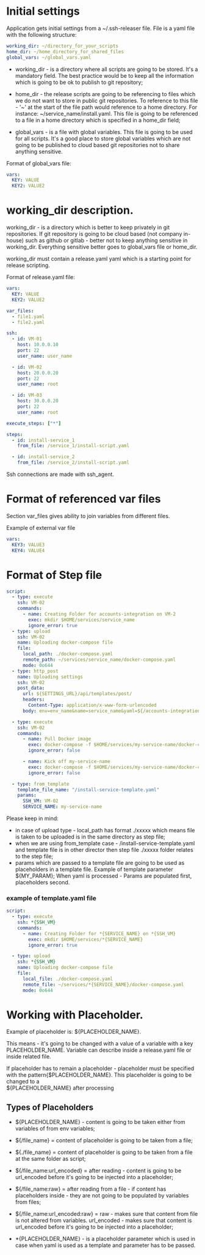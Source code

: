 # Initial settings

Application gets initial settings from a ~/.ssh-releaser file. File is a yaml file with the following structure:

```yaml
working_dir: ~/directory_for_your_scripts
home_dir: ~/home_directory_for_shared_files
global_vars: ~/global_vars.yaml
```

* working_dir - is a directory where all scripts are going to be stored. It's a mandatory field. The best practice would be to keep all the information which is going to be ok to publish to git repository;

* home_dir - the release scripts are going to be referencing to files which we do not want to store in public git repositories. To reference to this file - '~' at the start of the file path would reference to a home directory. For instance: ~/service_name/install.yaml. This file is going to be referenced to a file in a home directory which is specified in a home_dir field;

* global_vars - is a file with global variables. This file is going to be used for all scripts. It's a good place to store global variables which are not going to be published to cloud based git repositories not to share anything sensitive.

Format of global_vars file:

```yaml
vars:
  KEY: VALUE
  KEY2: VALUE2
```

# working_dir description.

working_dir - is a directory which is better to keep privately in git repositories. If git repository is going to be cloud based (not company in-house) such as github or gitlab - better not to keep anything sensitive in working_dir. Everything sensitive better goes to global_vars file or home_dir.

working_dir must contain a release.yaml yaml which is a starting point for release scripting.

Format of release.yaml file:

```yaml
vars:
  KEY: VALUE
  KEY2: VALUE2

var_files:
  - file1.yaml
  - file2.yaml

ssh:
  - id: VM-01
    host: 10.0.0.10
    port: 22
    user_name: user_name

  - id: VM-02
    host: 20.0.0.20
    port: 22
    user_name: root

  - id: VM-03
    host: 30.0.0.20
    port: 22
    user_name: root

execute_steps: ["*"]

steps:
  - id: install-service_1
    from_file: /service_1/install-script.yaml

  - id: install-service_2
    from_file: /service_2/install-script.yaml
```

Ssh connections are made with ssh_agent.


# Format of referenced var files

Section var_files gives ability to join variables from different files.

Example of external var file
```yaml
vars:
  KEY3: VALUE3
  KEY4: VALUE4 
```

# Format of Step file

```yaml
script:
  - type: execute
    ssh: VM-02
    commands:
      - name: Creating Folder for accounts-integration on VM-2
        exec: mkdir $HOME/services/service_name
        ignore_error: true
  - type: upload
    ssh: VM-02
    name: Uploading docker-compose file
    file:
      local_path: ./docker-compose.yaml
      remote_path: ~/services/service_name/docker-compose.yaml
      mode: 0o644
  - type: http_post
    name: Uploading settings
    ssh: VM-02
    post_data:
      url: ${SETTINGS_URL}/api/templates/post/
      headers:
        Content-Type: application/x-www-form-urlencoded
      body: env=env_name&name=service_name&yaml=${/accounts-integration/settings.yaml:url_encoded:raw}

  - type: execute
    ssh: VM-02
    commands:
      - name: Pull Docker image
        exec: docker-compose -f $HOME/services/my-service-name/docker-compose.yaml pull
        ignore_error: false

      - name: Kick off my-service-name
        exec: docker-compose -f $HOME/services/my-service-name/docker-compose.yaml up -d
        ignore_error: false

  - type: from_template
    template_file_name: "/install-service-template.yaml"
    params:
      SSH_VM: VM-02
      SERVICE_NAME: my-service-name    

```

Please keep in mind:
* in case of upload type - local_path has format ./xxxxx which means file is taken to be uploaded is in the same directory as step file;
* when we are using from_template case - /install-service-template.yaml and template file is in other director then step file  ./xxxxx folder relates to the step file;
* params which are passed to a template file are going to be used as placeholders in a template file. Example of template parameter ${MY_PARAM}; When yaml is processed - Params  are populated first, placeholders second.

### example of template.yaml file
```yaml
script:
  - type: execute
    ssh: *{SSH_VM}
    commands:
      - name: Creating Folder for *{SERVICE_NAME} on *{SSH_VM}
        exec: mkdir $HOME/services/*{SERVICE_NAME}
        ignore_error: true

  - type: upload
    ssh: *{SSH_VM}
    name: Uploading docker-compose file
    file:
      local_file: ./docker-compose.yaml
      remote_file: ~/services/*{SERVICE_NAME}/docker-compose.yaml
      mode: 0o644        

```




# Working with Placeholder.


Example of placeholder is: ${PLACEHOLDER_NAME}.

This means - it's going to be changed with a value of a variable with a key PLACEHOLDER_NAME. Variable can describe inside a release.yaml file or inside related file. 

If placeholder has to remain a placeholder - placeholder must be specified with the pattern{$PLACEHOLDER_NAME}. This placeholder is going to be changed to a  
${PLACEHOLDER_NAME} after processing

## Types of Placeholders

* ${PLACEHOLDER_NAME} - content is going to be taken either from variables of from env variables;
* ${/file_name} = content of placeholder is going to be taken from a file;
* ${./file_name} = content of placeholder is going to be taken from a file at the same folder as script;

* ${/file_name:url_encoded} = after reading - content is going to be url_encoded before it's going to be injected into a placeholder;
* ${/file_name:raw} = after reading from a file - if content has placeholders inside - they are not going to be populated by variables from files;

* ${/file_name:url_encoded:raw} = raw - makes sure that content from file is not altered from variables. url_encoded  - makes sure that content is url_encoded before it's going to be injected into a placeholder;


* *{PLACEHOLDER_NAME} - is a placeholder parameter which is used in case when yaml is used as a template and parameter has to be passed.

